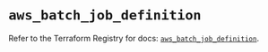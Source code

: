 # `aws_batch_job_definition`

Refer to the Terraform Registry for docs: [`aws_batch_job_definition`](https://registry.terraform.io/providers/hashicorp/aws/5.94.1/docs/resources/batch_job_definition).
